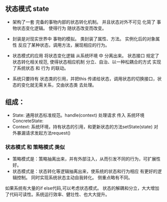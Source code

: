 ## 状态模式 state

* 架构了一套 完备的事物内部的状态转化机制。
并且状态对外不可见
化简了 事物状态变化逻辑。
使得行为 随状态改变而改变。

* 封装是对现实世界中 事物的模拟。
类封装了属性、方法。
实例化后的对象属性 反应了某种状态，调用方法，展现相应的行为。

* 状态模式的应用 将状态变化逻辑 从系统环境 中 分离出来。
状态接口 规定了 状态转化相关规范,
使得状态相应机制 分立、自治、以一种松耦合的方式    实现了系统状态 和 行为 的联动。

* 系统只要持有 状态类的引用，并把this 传递给状态，调用状态的切换接口，状态的变化就无需关系，交由状态类 去处理。

## 组成：
* State: 通用状态标准规范。handle(context)  处理请求 传入 系统环境
ConcreteState:
* Context: 系统环境，持有状态的引用，和更新状态的方法setState(state)
对外暴漏请求发起方法request()

### 状态模式 和 策略模式 类似

* 策略模式是：策略抽离出来，并有外部注入，从而引发不同的行为，可扩展性好。
* 状态模式是：状态转化等逻辑抽离出来，使系统的状态和行为相应 有更好的逻辑控制。
同时实现系统状态主动自我转化。
侧重点略有不同。

如果系统有大量的if else代码,可以考虑状态模式。
状态的解耦和分立，大大增加了代码可读性。系统运行效率、健壮性、也大大提升。

